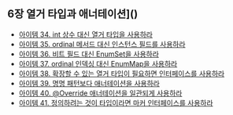 ## 6장 열거 타입과 애너테이션]()
+ [아이템 34. int 상수 대신 열거 타입을 사용하라]()
+ [아이템 35. ordinal 메서드 대신 인스턴스 필드를 사용하라]()
+ [아이템 36. 비트 필드 대신 EnumSet을 사용하라]()
+ [아이템 37. ordinal 인덱싱 대신 EnumMap을 사용하라]()
+ [아이템 38. 확장할 수 있는 열거 타입이 필요하면 인터페이스를 사용하라]()
+ [아이템 39. 명명 패턴보다 애너테이션을 사용하라]()
+ [아이템 40. @Override 애너테이션을 일관되게 사용하라]()
+ [아이템 41. 정의하려는 것이 타입이라면 마커 인터페이스를 사용하라]()
